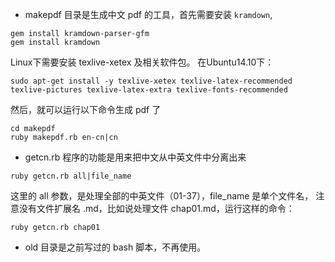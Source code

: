 * makepdf 目录是生成中文 pdf 的工具，首先需要安装 `kramdown`,

```
gem install kramdown-parser-gfm
gem install kramdown
```
Linux下需要安装 texlive-xetex 及相关软件包。 在Ubuntu14.10下：

```
sudo apt-get install -y texlive-xetex texlive-latex-recommended texlive-pictures texlive-latex-extra texlive-fonts-recommended
```
然后，就可以运行以下命令生成 pdf 了

```
cd makepdf
ruby makepdf.rb en-cn|cn
```

* getcn.rb 程序的功能是用来把中文从中英文件中分离出来

```
ruby getcn.rb all|file_name
```

这里的 all 参数，是处理全部的中英文件（01-37），file_name 是单个文件名，
注意没有文件扩展名 .md，比如说处理文件 chap01.md，运行这样的命令：

```
ruby getcn.rb chap01
```

* old 目录是之前写过的 bash 脚本，不再使用。
